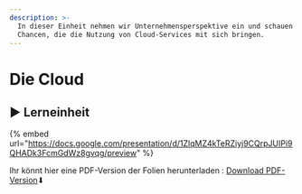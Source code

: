 ```yaml
---
description: >-
  In dieser Einheit nehmen wir Unternehmensperspektive ein und schauen auf die
  Chancen, die die Nutzung von Cloud-Services mit sich bringen.
---
```


# Die Cloud

## ▶ Lerneinheit

{% embed url="https://docs.google.com/presentation/d/1ZlqMZ4kTeRZiyj9CQrpJUIPi9QHADk3FcmGdWz8gvqg/preview" %}

Ihr könnt hier eine PDF-Version der Folien herunterladen : [Download PDF-Version](https://docs.google.com/presentation/d/1ZlqMZ4kTeRZiyj9CQrpJUIPi9QHADk3FcmGdWz8gvqg/export/pdf)⬇ 

